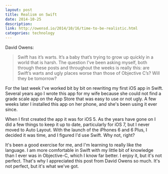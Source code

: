 ```yaml
---
layout: post
title: Realism on Swift
date: 2014-10-25
description:
link: http://owensd.io/2014/10/16/time-to-be-realistic.html
categories: technology
---
```

David Owens:

>Swift has it’s warts. It’s a baby that’s trying to grow up quickly in a world that is harsh. The question I’ve been asking myself, both through these posts and throughout the weeks is really this: are Swift’s warts and ugly places worse than those of Objective C’s? Will they be tomorrow?

For the last week I've worked bit by bit on rewriting my first iOS app in Swift. Several years ago I wrote this app for my wife because she could not find a grade scale app on the App Store that was easy to use or not ugly. A few weeks later I installed this app on her phone, and she's been using it ever since.

When I first created the app it was for iOS 5. As the years have gone on I did a few things to keep it up to date, particularly for iOS 7, but I never moved to Auto Layout. With the launch of the iPhones 6 and 6 Plus, I decided it was time, and I figured I'd use Swift. Why not, right?

It's been a good exercise for me, and I'm learning to really like the language. I am more comfortable in Swift with my little bit of knowledge than I ever was in Objective-C, which I know far better. I enjoy it, but it's not perfect. That's why I appreciated this post from David Owens so much. It's not perfect, but it's what we've got.
